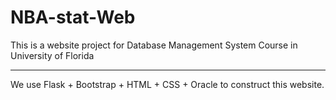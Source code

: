 # NBA-stat-Web
This is a website project for Database Management System Course in University of Florida<br>
<hr>
We use Flask + Bootstrap + HTML + CSS + Oracle to construct this website. 
